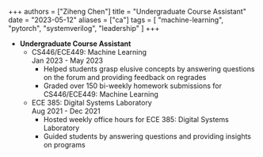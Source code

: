 +++
authors = ["Ziheng Chen"]
title = "Undergraduate Course Assistant"
date = "2023-05-12"
aliases = ["ca"]
tags = [
    "machine-learning", "pytorch", "systemverilog", "leadership"
]
+++
 
- **Undergraduate Course Assistant**
    - CS446/ECE449: Machine Learning  
    Jan 2023 - May 2023
        - Helped students grasp elusive concepts by answering questions on the forum and providing feedback on regrades
        - Graded over 150 bi-weekly homework submissions for CS446/ECE449: Machine Learning
    - ECE 385: Digital Systems Laboratory  
    Aug 2021 - Dec 2021
        - Hosted weekly office hours for ECE 385: Digital Systems Laboratory
        - Guided students by answering questions and providing insights on programs

